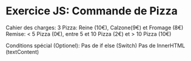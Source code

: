 # Exercice JS: Commande de Pizza

Cahier des charges:
3 Pizza:  Reine (10€), Calzone(9€) et Fromage (8€)
Remise:   < 5 Pizza (0€), entre 5 et 10 Pizza (2€) et > 10 Pizza (10€)

Conditions spécial (Optionel):
Pas de if else (Switch)
Pas de InnerHTML (textContent)
